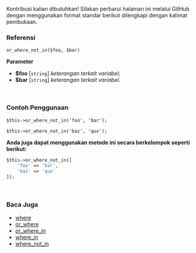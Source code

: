 Kontribusi kalian dibutuhkan!
Silakan perbarui halaman ini melalui GitHub dengan menggunakan format standar berikut dilengkapi dengan kalimat pembukaan.

### Referensi
`or_where_not_in($foo, $bar)`

**Parameter**
* **$foo** [`string`] *keterangan terkait variabel;*
* **$bar** [`string`] *keterangan terkait variabel.*

&nbsp;

### Contoh Penggunaan
`$this->or_where_not_in('foo', 'bar');`

`$this->or_where_not_in('baz', 'qux');`

**Anda juga dapat menggunakan metode ini secara berkelompok seperti berikut:**
```php
$this->or_where_not_in([
    'foo' => 'bar',
    'baz' => 'qux'
]);
```

&nbsp;

### Baca Juga
* [where](./where)
* [or_where](./or_where)
* [or_where_in](./or_where_in)
* [where_in](./where_in)
* [where_not_in](./where_not_in)
